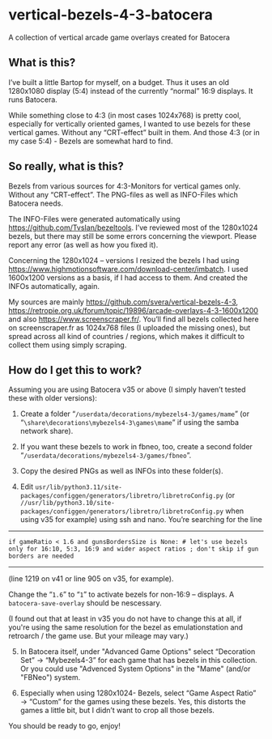 # vertical-bezels-4-3-batocera
A collection of vertical arcade game overlays created for Batocera

## What is this?
I’ve built a little Bartop for myself, on a budget. Thus it uses an old 1280x1080 display (5:4) instead of the currently “normal” 16:9 displays. It runs Batocera.

While something close to 4:3 (in most cases 1024x768) is pretty cool, especially for vertically oriented games, I wanted to use bezels for these vertical games. Without any “CRT-effect” built in them. And those 4:3 (or in my case 5:4) - Bezels are somewhat hard to find.

## So really, what is this?
Bezels from various sources for 4:3-Monitors for vertical games only. Without any “CRT-effect”. The PNG-files as well as INFO-Files which Batocera needs.

The INFO-Files were generated automatically using https://github.com/TvsIan/bezeltools. I’ve reviewed most of the 1280x1024 bezels, but there may still be some errors concerning the viewport. Please report any error (as well as how you fixed it).

Concerning the 1280x1024 – versions I resized the bezels I had using https://www.highmotionsoftware.com/download-center/imbatch. I used 1600x1200 versions as a basis, if I had access to them. And created the INFOs automatically, again.

My sources are mainly https://github.com/svera/vertical-bezels-4-3, https://retropie.org.uk/forum/topic/19896/arcade-overlays-4-3-1600x1200 and also https://www.screenscraper.fr/. You’ll find all bezels collected here on screenscraper.fr as 1024x768 files (I uploaded the missing ones), but spread across all kind of countries / regions, which makes it difficult to collect them using simply scraping.


## How do I get this to work?
Assuming you are using Batocera v35 or above (I simply haven’t tested these with older versions):
1. Create a folder “`/userdata/decorations/mybezels4-3/games/mame`” (or “`\share\decorations\mybezels4-3\games\mame`” if using the samba network share).

2. If you want these bezels to work in fbneo, too, create a second folder “`/userdata/decorations/mybezels4-3/games/fbneo`”.

3. Copy the desired PNGs as well as INFOs into these folder(s).

4. Edit
`usr/lib/python3.11/site-packages/configgen/generators/libretro/libretroConfig.py`
(or `//usr/lib/python3.10/site-packages/configgen/generators/libretro/libretroConfig.py` when using v35 for example)
using ssh and nano. You’re searching for the line
- - - - - - - - - -
`if gameRatio < 1.6 and gunsBordersSize is None: # let's use bezels only for 16:10, 5:3, 16:9 and wider aspect ratios ; don't skip if gun borders are needed`
- - - - - - - - - -
(line 1219 on v41 or line 905 on v35, for example).

Change the “`1.6`” to “`1`” to activate bezels for non-16:9 – displays. A `batocera-save-overlay` should be nescessary. 

(I found out that at least in v35 you do not have to change this at all, if you're using the same resolution for the bezel as emulationstation and retroarch / the game use. But your mileage may vary.)

5. In Batocera itself, under "Advanced Game Options" select “Decoration Set” → “Mybezels4-3” for each game that has bezels in this collection. Or you could use "Advenced System Options" in the "Mame" (and/or "FBNeo") system.
   
6. Especially when using 1280x1024- Bezels, select “Game Aspect Ratio” → “Custom” for the games using these bezels. Yes, this distorts the games a little bit, but I didn’t want to crop all those bezels.

You should be ready to go, enjoy!
